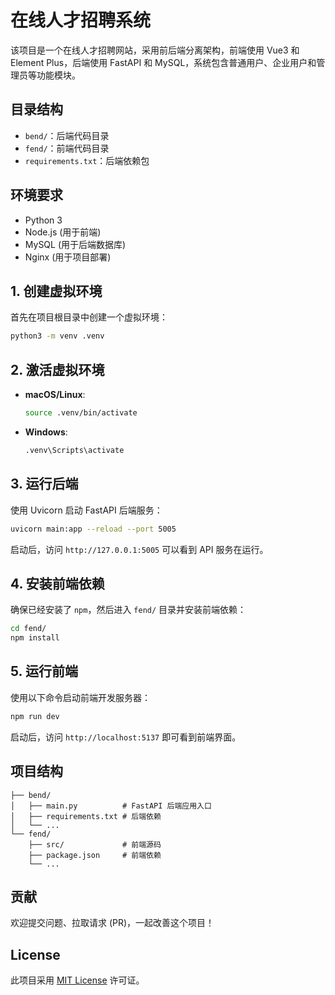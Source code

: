 # 在线人才招聘系统

该项目是一个在线人才招聘网站，采用前后端分离架构，前端使用 Vue3 和 Element Plus，后端使用 FastAPI 和 MySQL，系统包含普通用户、企业用户和管理员等功能模块。

## 目录结构

- `bend/`：后端代码目录
- `fend/`：前端代码目录
- `requirements.txt`：后端依赖包

## 环境要求

- Python 3
- Node.js (用于前端)
- MySQL (用于后端数据库)
- Nginx (用于项目部署)

## 1. 创建虚拟环境

首先在项目根目录中创建一个虚拟环境：

```bash
python3 -m venv .venv
```

## 2. 激活虚拟环境

- **macOS/Linux**:

  ```bash
  source .venv/bin/activate
  ```

- **Windows**:

  ```bash
  .venv\Scripts\activate
  ```

## 3. 运行后端

使用 Uvicorn 启动 FastAPI 后端服务：

```bash
uvicorn main:app --reload --port 5005
```

启动后，访问 `http://127.0.0.1:5005` 可以看到 API 服务在运行。

## 4. 安装前端依赖

确保已经安装了 `npm`，然后进入 `fend/` 目录并安装前端依赖：

```bash
cd fend/
npm install
```

## 5. 运行前端

使用以下命令启动前端开发服务器：

```bash
npm run dev
```

启动后，访问 `http://localhost:5137` 即可看到前端界面。

## 项目结构

```
├── bend/
│   ├── main.py          # FastAPI 后端应用入口
│   ├── requirements.txt # 后端依赖
│   └── ...
└── fend/
    ├── src/             # 前端源码
    ├── package.json     # 前端依赖
    └── ...
```

## 贡献

欢迎提交问题、拉取请求 (PR)，一起改善这个项目！

## License

此项目采用 [MIT License](LICENSE) 许可证。

